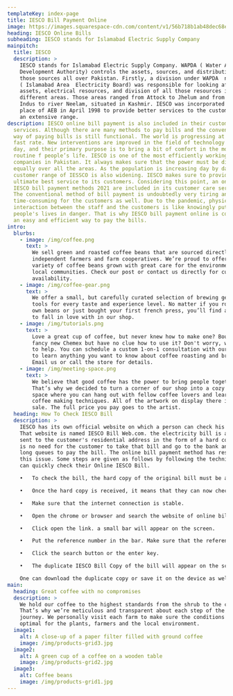 ```yaml
---
templateKey: index-page
title: IESCO Bill Payment Online
image: https://images.squarespace-cdn.com/content/v1/56b718b1ab48dec68ebdb4d1/1572279020974-CTUOXEMTTS7PRJ33M4TV/nostalgic_blue_background_06_hd_pictures_169782.jpg?format=2500w
heading: IESCO Online Bills
subheading: IESCO stands for Islamabad Electric Supply Company
mainpitch:
  title: IESCO
  description: >
    IESCO stands for Islamabad Electric Supply Company. WAPDA ( Water And Power
    Development Authority) controls the assets, sources, and distribution of
    those sources all over Pakistan. Firstly, a division under WAPDA  named AEB
    ( Islamabad Area  Electricity Board) was responsible for looking after the
    assets, electrical resources, and division of all those resources in
    different areas. Those areas ranged from Attock to Jhelum and from river
    Indus to river Neelam, situated in Kashmir. IESCO was incorporated in the
    place of AEB in April 1998 to provide better services to the customers over
    an extensive range.
description: IESCO online bill payment is also included in their customer care
  services. Although there are many methods to pay bills and the conventional
  way of paying bills is still functional. The world is progressing at a very
  fast rate. New interventions are improved in the field of technology day by
  day, and their primary purpose is to bring a bit of comfort in the monotonous
  routine f people’s life. IESCO is one of the most efficiently working
  companies in Pakistan. It always makes sure that the power must be distributed
  equally over all the areas. As the population is increasing day by day, the
  customer range of IESSCO is also widening. IESCO makes sure to provide the
  ultimate best service to its customers. Considering this point, an online
  IESCO bill payment methods 2021 are included in its customer care services.
  The conventional method of bill payment is undoubtedly very tiring and
  time-consuming for the customers as well. Due to the pandemic, physical
  interaction between the staff and the customers is like knowingly putting
  people's lives in danger. That is why IESCO bill payment online is considered
  an easy and efficient way to pay the bills.
intro:
  blurbs:
    - image: /img/coffee.png
      text: >
        We sell green and roasted coffee beans that are sourced directly from
        independent farmers and farm cooperatives. We’re proud to offer a
        variety of coffee beans grown with great care for the environment and
        local communities. Check our post or contact us directly for current
        availability.
    - image: /img/coffee-gear.png
      text: >
        We offer a small, but carefully curated selection of brewing gear and
        tools for every taste and experience level. No matter if you roast your
        own beans or just bought your first french press, you’ll find a gadget
        to fall in love with in our shop.
    - image: /img/tutorials.png
      text: >
        Love a great cup of coffee, but never knew how to make one? Bought a
        fancy new Chemex but have no clue how to use it? Don't worry, we’re here
        to help. You can schedule a custom 1-on-1 consultation with our baristas
        to learn anything you want to know about coffee roasting and brewing.
        Email us or call the store for details.
    - image: /img/meeting-space.png
      text: >
        We believe that good coffee has the power to bring people together.
        That’s why we decided to turn a corner of our shop into a cozy meeting
        space where you can hang out with fellow coffee lovers and learn about
        coffee making techniques. All of the artwork on display there is for
        sale. The full price you pay goes to the artist.
  heading: How To Check IESCO Bill
  description: >
    IESCO has its own official website on which a person can check his bill.
    That website is named IESCO Bill Web.com. the electricity bill is always
    sent to the customer's residential address in the form of a hard copy. There
    is no need for the customer to take that bill and go to the bank and wait in
    long queues to pay the bill. The online bill payment method has resolved
    this issue. Some steps are given as follows by following the technique; one
    can quickly check their Online IESCO Bill.

    •	To check the bill, the hard copy of the original bill must be already received by them. One cannot contain their bill before their hardcopy is issued or sent at their residency.

    •	Once the hard copy is received, it means that they can now check their bill and other related details.

    •	Make sure that the internet connection is stable.

    •	Open the chrome or browser and search the website of online billing of IESCO.

    •	Click open the link. a small bar will appear on the screen. 

    •	Put the reference number in the bar. Make sure that the reference number is the exact same ne given in the original hard copy of the bill. IESCO bill online check by reference number is the key step in every online bill payment method.

    •	Click the search button or the enter key.

    •	The duplicate IESCO Bill Copy of the bill will appear on the screen.

    One can download the duplicate copy or save it on the device as well. It can be held in the form of PDF and printed out anywhere as this one can also check other details of the bill. The history of the previous bill is also given to ensure that the customer has paid all the bills and to keep a record of them. This method s very convenient because it does not require more than 5v minutes ( depends on the internet connection). This method is reliable because if the original bill is misplaced, the customer can print out the duplicate copy. People usually keep the records of previously paid bills at their home b collecting all the electricity bills in one file and keeping it safe somewhere. Well, this online method has made this task even easier for them. They do not need to do this anymore. All the history of previous bills and their duplicates can be accessed by entering the reference numbers. One can also print the duplicates of those bills at any place at any time.
main:
  heading: Great coffee with no compromises
  description: >
    We hold our coffee to the highest standards from the shrub to the cup.
    That’s why we’re meticulous and transparent about each step of the coffee’s
    journey. We personally visit each farm to make sure the conditions are
    optimal for the plants, farmers and the local environment.
  image1:
    alt: A close-up of a paper filter filled with ground coffee
    image: /img/products-grid3.jpg
  image2:
    alt: A green cup of a coffee on a wooden table
    image: /img/products-grid2.jpg
  image3:
    alt: Coffee beans
    image: /img/products-grid1.jpg
---
```

